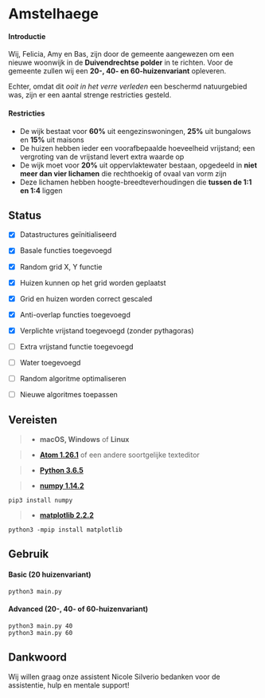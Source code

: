 # Amstelhaege
#### Introductie
Wij, Felicia, Amy en Bas, zijn door de gemeente aangewezen om een nieuwe woonwijk in de **Duivendrechtse polder** in te richten. Voor de gemeente zullen wij een **20-, 40- en 60-huizenvariant** opleveren.

Echter, omdat dit *ooit in het verre verleden* een beschermd natuurgebied was, zijn er een aantal strenge restricties gesteld.

#### Restricties
* De wijk bestaat voor **60%** uit eengezinswoningen, **25%** uit bungalows en **15%** uit maisons
* De huizen hebben ieder een voorafbepaalde hoeveelheid vrijstand; een vergroting van de vrijstand levert extra waarde op
* De wijk moet voor **20%** uit oppervlaktewater bestaan, opgedeeld in **niet meer dan vier lichamen** die rechthoekig of ovaal van vorm zijn
* Deze lichamen hebben hoogte-breedteverhoudingen die **tussen de 1:1 en 1:4** liggen


## Status
- [x] Datastructures geïnitialiseerd
- [x] Basale functies toegevoegd
- [x] Random grid X, Y functie
- [x] Huizen kunnen op het grid worden geplaatst
- [x] Grid en huizen worden correct gescaled
- [x] Anti-overlap functies toegevoegd
- [x] Verplichte vrijstand toegevoegd (zonder pythagoras)
- [ ] Extra vrijstand functie toegevoegd
- [ ] Water toegevoegd
- [ ] Random algoritme optimaliseren
- [ ] Nieuwe algoritmes toepassen


## Vereisten

> * **macOS, Windows** of **Linux**

> * **[Atom 1.26.1](https://atom.io/)** of een andere soortgelijke texteditor

> * **[Python 3.6.5](https://www.python.org/downloads/)**

> * **[numpy 1.14.2](http://www.numpy.org/)**

```
pip3 install numpy
```

> * **[matplotlib 2.2.2](https://matplotlib.org/index.html/)**

```
python3 -mpip install matplotlib
```


## Gebruik
#### Basic (20 huizenvariant)
```
python3 main.py
```

#### Advanced (20-, 40- of 60-huizenvariant)
```
python3 main.py 40
python3 main.py 60
```

## Dankwoord
Wij willen graag onze assistent Nicole Silverio bedanken voor de assistentie, hulp en mentale support!
